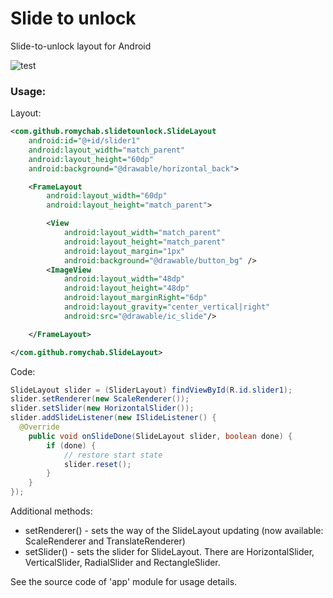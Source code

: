# Slide to unlock
Slide-to-unlock layout for Android

![test](https://github.com/romychab/Slide-to-unlock/blob/master/screencast.gif)

### Usage:

Layout:

```xml
<com.github.romychab.slidetounlock.SlideLayout
    android:id="@+id/slider1"
    android:layout_width="match_parent"
    android:layout_height="60dp"
    android:background="@drawable/horizontal_back">

    <FrameLayout
        android:layout_width="60dp"
        android:layout_height="match_parent">

        <View
            android:layout_width="match_parent"
            android:layout_height="match_parent"
            android:layout_margin="1px"
            android:background="@drawable/button_bg" />
        <ImageView
            android:layout_width="48dp"
            android:layout_height="48dp"
            android:layout_marginRight="6dp"
            android:layout_gravity="center_vertical|right"
            android:src="@drawable/ic_slide"/>

    </FrameLayout>

</com.github.romychab.SlideLayout>
```

Code:

```java
SlideLayout slider = (SliderLayout) findViewById(R.id.slider1);
slider.setRenderer(new ScaleRenderer());
slider.setSlider(new HorizontalSlider());
slider.addSlideListener(new ISlideListener() {
  @Override
    public void onSlideDone(SlideLayout slider, boolean done) {
        if (done) {
            // restore start state
            slider.reset();
        }
    }
});
```

Additional methods:
- setRenderer() - sets the way of the SlideLayout updating (now available: ScaleRenderer and TranslateRenderer)
- setSlider() - sets the slider for SlideLayout. There are HorizontalSlider, VerticalSlider, RadialSlider and RectangleSlider.

See the source code of 'app' module for usage details.
